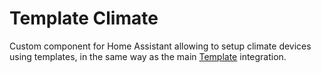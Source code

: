 # Template Climate

Custom component for Home Assistant allowing to setup climate devices using templates, in the
same way as the main [Template](https://www.home-assistant.io/integrations/template/) integration.
